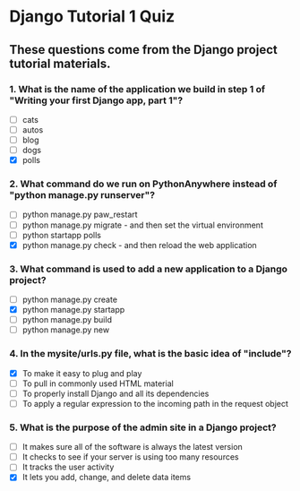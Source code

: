 # Django Tutorial 1 Quiz

## These questions come from the Django project tutorial materials.

### 1. What is the name of the application we build in step 1 of "Writing your first Django app, part 1"?
- [ ] cats
- [ ] autos
- [ ] blog
- [ ] dogs
- [x] polls

### 2. What command do we run on PythonAnywhere instead of "python manage.py runserver"?
- [ ] python manage.py paw_restart
- [ ] python manage.py migrate - and then set the virtual environment
- [ ] python startapp polls
- [x] python manage.py check - and then reload the web application

### 3. What command is used to add a new application to a Django project?
- [ ] python manage.py create
- [x] python manage.py startapp
- [ ] python manage.py build
- [ ] python manage.py new

### 4. In the mysite/urls.py file, what is the basic idea of "include"?
- [x] To make it easy to plug and play
- [ ] To pull in commonly used HTML material
- [ ] To properly install Django and all its dependencies
- [ ] To apply a regular expression to the incoming path in the request object

### 5. What is the purpose of the admin site in a Django project?
- [ ] It makes sure all of the software is always the latest version
- [ ] It checks to see if your server is using too many resources
- [ ] It tracks the user activity
- [x] It lets you add, change, and delete data items